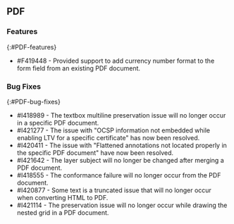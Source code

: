 ## PDF

### Features
{:#PDF-features}

* \#F419448 -	Provided support to add currency number format to the form field from an existing PDF document.

### Bug Fixes
{:#PDF-bug-fixes}

* \#I418989 - 	The textbox multiline preservation issue will no longer occur in a specific PDF document.
* \#I421277 - 	The issue with "OCSP information not embedded while enabling LTV for a specific certificate" has now been resolved.
* \#I420411 - 	The issue with "Flattened annotations not located properly in the specific PDF document" have now been resolved.
* \#I421642 - 	The layer subject will no longer be changed after merging a PDF document.
* \#I418555 - 	The conformance failure will no longer occur from the PDF document.
* \#I420877 - 	Some text is a truncated issue that will no longer occur when converting HTML to PDF.
* \#I421114 - 	The preservation issue will no longer occur while drawing the nested grid in a PDF document.
